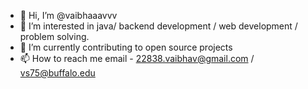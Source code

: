 - 👋 Hi, I’m @vaibhaaavvv
- 👀 I’m interested in java/ backend development / web development / problem solving.
- 🌱 I’m currently contributing to open source projects
- 📫 How to reach me email - 22838.vaibhav@gmail.com / vs75@buffalo.edu

<!---
vaibhaaavvv/vaibhaaavvv is a ✨ special ✨ repository because its `README.md` (this file) appears on your GitHub profile.
You can click the Preview link to take a look at your changes.
--->
